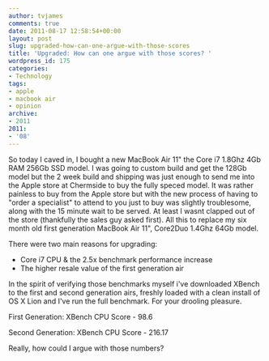```yaml
---
author: tvjames
comments: true
date: 2011-08-17 12:58:54+00:00
layout: post
slug: upgraded-how-can-one-argue-with-those-scores
title: 'Upgraded: How can one argue with those scores? '
wordpress_id: 175
categories:
- Technology
tags:
- apple
- macbook air
- opinion
archive: 
- 2011
2011:
- '08'
---
```


So today I caved in, I bought a new MacBook Air 11" the Core i7 1.8Ghz 4Gb RAM 256Gb SSD model. I was going to custom build and get the 128Gb model but the 2 week build and shipping was just enough to send me into the Apple store at Chermside to buy the fully speced model. It was rather painless to buy from the Apple store but with the new process of having to "order a specialist" to attend to you just to buy was slightly troublesome, along with the 15 minute wait to be served. At least I wasnt clapped out of the store (thankfully the sales guy asked first). All this to replace my six month old first generation MacBook Air 11", Core2Duo 1.4Ghz 64Gb model.

There were two main reasons for upgrading:

  * Core i7 CPU & the 2.5x benchmark performance increase
  * The higher resale value of the first generation air

In the spirit of verifying those benchmarks myself i've downloaded XBench to the first and second generation airs, freshly loaded with a clean install of OS X Lion and I've run the full benchmark. For your drooling pleasure.

First Generation: XBench CPU Score - 98.6

Second Generation: XBench CPU Score - 216.17

Really, how could I argue with those numbers?

